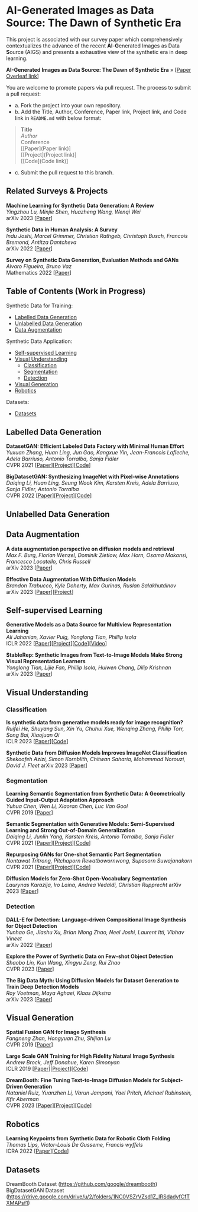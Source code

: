 # AI-Generated Images as Data Source: The Dawn of Synthetic Era
This project is associated with our survey paper which comprehensively contextualizes the advance of the recent **AI**-**G**enerated Images as Data **S**ource (AIGS) and presents a exhaustive view of the synthetic era in deep learning.

**AI-Generated Images as Data Source: The Dawn of Synthetic Era** » [[Paper Overleaf link](https://www.overleaf.com/2721143181hysckdgbdyqd)]

You are welcome to promote papers via pull request.
The process to submit a pull request:
- a. Fork the project into your own repository.
- b. Add the Title, Author, Conference, Paper link, Project link, and Code link in `README.md` with below format:
>**Title**<br>
>*Author*<br>
>Conference  
>[[Paper](Paper link)]  
>[[Project](Project link)]  
>[[Code](Code link)]  
- c. Submit the pull request to this branch.

## Related Surveys & Projects
**Machine Learning for Synthetic Data Generation: A Review**  
*Yingzhou Lu, Minjie Shen, Huazheng Wang, Wenqi Wei*  
arXiv 2023 [[Paper](https://arxiv.org/abs/2302.04062)]

**Synthetic Data in Human Analysis: A Survey**  
*Indu Joshi, Marcel Grimmer, Christian Rathgeb, Christoph Busch, Francois Bremond, Antitza Dantcheva*  
arXiv 2022 [[Paper](https://arxiv.org/abs/2208.09191)]

**Survey on Synthetic Data Generation, Evaluation Methods and GANs**  
*Alvaro Figueira, Bruno Vaz*  
Mathematics 2022 [[Paper](https://www.mdpi.com/2227-7390/10/15/2733)]

## Table of Contents (Work in Progress)
Synthetic Data for Training:
- [Labelled Data Generation](#LabelledDataGeneration-link)
- [Unlabelled Data Generation](#UnlabelledDataGeneration-link)
- [Data Augmentation](#DataAugmentation-link)

Synthetic Data Application:
- [Self-supervised Learning](#SelfsupervisedLearning-link)
- [Visual Understanding](#VisualUnderstanding-link)
  - [Classification](#Classification-link)
  - [Segmentation](#Segmentation-link)
  - [Detection](#Detection-link)
- [Visual Generation](#VisualGeneration-link)
- [Robotics](#Robotics-link)

Datasets:
- [Datasets](#Datasets-link)

## Labelled Data Generation
<a id="LabelledDataGeneration-link"></a>
**DatasetGAN: Efficient Labeled Data Factory with Minimal Human Effort**  
*Yuxuan Zhang, Huan Ling, Jun Gao, Kangxue Yin, Jean-Francois Lafleche, Adela Barriuso, Antonio Torralba, Sanja Fidler*   
CVPR 2021 [[Paper](https://arxiv.org/abs/2104.06490)][[Project](https://nv-tlabs.github.io/datasetGAN/)][[Code](https://github.com/nv-tlabs/datasetGAN_release/tree/master)]

**BigDatasetGAN: Synthesizing ImageNet with Pixel-wise Annotations**  
*Daiqing Li, Huan Ling, Seung Wook Kim, Karsten Kreis, Adela Barriuso, Sanja Fidler, Antonio Torralba*  
CVPR 2022 [[Paper](https://arxiv.org/abs/2201.04684)][[Project](https://nv-tlabs.github.io/big-datasetgan/)][[Code](https://github.com/nv-tlabs/bigdatasetgan_code)]

## Unlabelled Data Generation
<a id="UnlabelledDataGeneration-link"></a>

## Data Augmentation
<a id="DataAugmentation-link"></a>
**A data augmentation perspective on diffusion models and retrieval**  
*Max F. Burg, Florian Wenzel, Dominik Zietlow, Max Horn, Osama Makansi, Francesco Locatello, Chris Russell*  
arXiv 2023 [[Paper](https://arxiv.org/abs/2304.10253)]

**Effective Data Augmentation With Diffusion Models**  
*Brandon Trabucco, Kyle Doherty, Max Gurinas, Ruslan Salakhutdinov*  
arXiv 2023 [[Paper](https://arxiv.org/abs/2302.07944)][[Project](http://btrabuc.co/da-fusion/)]

## Self-supervised Learning
<a id="SelfsupervisedLearning-link"></a>
**Generative Models as a Data Source for Multiview Representation Learning**  
*Ali Jahanian, Xavier Puig, Yonglong Tian, Phillip Isola*  
ICLR 2022 [[Paper](https://arxiv.org/abs/2106.05258)][[Project](https://ali-design.github.io/GenRep/)][[Code](https://github.com/ali-design/GenRep)][[Video](https://www.youtube.com/watch?v=qYmGvVrGZno)]

**StableRep: Synthetic Images from Text-to-Image Models Make Strong Visual Representation Learners**  
*Yonglong Tian, Lijie Fan, Phillip Isola, Huiwen Chang, Dilip Krishnan*  
arXiv 2023 [[Paper](https://arxiv.org/abs/2306.00984)]

## Visual Understanding
<a id="VisualUnderstanding-link"></a>

### Classification
<a id="Classification-link"></a>
**Is synthetic data from generative models ready for image recognition?**  
*Ruifei He, Shuyang Sun, Xin Yu, Chuhui Xue, Wenqing Zhang, Philip Torr, Song Bai, Xiaojuan Qi*  
ICLR 2023 [[Paper](https://arxiv.org/abs/2206.09592)][[Code](https://github.com/CVMI-Lab/SyntheticData)]

**Synthetic Data from Diffusion Models Improves ImageNet Classification**
*Shekoofeh Azizi, Simon Kornblith, Chitwan Saharia, Mohammad Norouzi, David J. Fleet*
arXiv 2023 [[Paper](https://arxiv.org/abs/2304.08466)]


### Segmentation
<a id="Segmentation-link"></a>
**Learning Semantic Segmentation from Synthetic Data: A Geometrically Guided Input-Output Adaptation Approach**  
*Yuhua Chen, Wen Li, Xiaoran Chen, Luc Van Gool*  
CVPR 2019 [[Paper](https://arxiv.org/abs/1812.05040)]

**Semantic Segmentation with Generative Models: Semi-Supervised Learning and Strong Out-of-Domain Generalization**  
*Daiqing Li, Junlin Yang, Karsten Kreis, Antonio Torralba, Sanja Fidler*  
CVPR 2021 [[Paper](https://arxiv.org/abs/2104.05833)][[Project](https://nv-tlabs.github.io/semanticGAN/)][[Code](https://github.com/nv-tlabs/semanticGAN_code)]

**Repurposing GANs for One-shot Semantic Part Segmentation**  
*Nontawat Tritrong, Pitchaporn Rewatbowornwong, Supasorn Suwajanakorn*
CVPR 2021 [[Paper](https://arxiv.org/abs/2103.04379)][[Project](https://repurposegans.github.io/)][[Code](https://github.com/bryandlee/repurpose-gan/)]

**Diffusion Models for Zero-Shot Open-Vocabulary Segmentation**  
*Laurynas Karazija, Iro Laina, Andrea Vedaldi, Christian Rupprecht*
arXiv 2023 [[Paper](https://arxiv.org/abs/2306.09316)]

### Detection
<a id="Detection-link"></a>
**DALL-E for Detection: Language-driven Compositional Image Synthesis for Object Detection**  
*Yunhao Ge, Jiashu Xu, Brian Nlong Zhao, Neel Joshi, Laurent Itti, Vibhav Vineet*  
arXiv 2022 [[Paper](https://arxiv.org/abs/2206.09592)]

**Explore the Power of Synthetic Data on Few-shot Object Detection**  
*Shaobo Lin, Kun Wang, Xingyu Zeng, Rui Zhao*   
CVPR 2023 [[Paper](https://arxiv.org/abs/2303.13221)]

**The Big Data Myth: Using Diffusion Models for Dataset Generation to Train Deep Detection Models**  
*Roy Voetman, Maya Aghaei, Klaas Dijkstra*  
arXiv 2023 [[Paper](https://arxiv.org/abs/2306.09762)]

## Visual Generation
<a id="VisualGeneration-link"></a>
**Spatial Fusion GAN for Image Synthesis**  
*Fangneng Zhan, Hongyuan Zhu, Shijian Lu*  
CVPR 2019 [[Paper](https://arxiv.org/abs/1812.05840)]

**Large Scale GAN Training for High Fidelity Natural Image Synthesis**  
*Andrew Brock, Jeff Donahue, Karen Simonyan*  
ICLR 2019 [[Paper](https://arxiv.org/abs/1809.11096)][[Project](https://www.deepmind.com/open-source/big-gan)][[Code](https://github.com/ajbrock/BigGAN-PyTorch)]

**DreamBooth: Fine Tuning Text-to-Image Diffusion Models for Subject-Driven Generation**   
*Nataniel Ruiz, Yuanzhen Li, Varun Jampani, Yael Pritch, Michael Rubinstein, Kfir Aberman*  
CVPR 2023 [[Paper](https://arxiv.org/abs/2208.12242)][[Project](https://dreambooth.github.io/)][[Code](https://github.com/XavierXiao/Dreambooth-Stable-Diffusion)]

## Robotics
<a id="Robotics-link"></a>
**Learning Keypoints from Synthetic Data for Robotic Cloth Folding**  
*Thomas Lips, Victor-Louis De Gusseme, Francis wyffels*  
ICRA 2022 [[Paper](https://arxiv.org/abs/2205.06714)][[Code](https://github.com/tlpss/workshop-icra-2022-cloth-keypoints)]

## Datasets
<a id="Datasets-link"></a>
DreamBooth Dataset (https://github.com/google/dreambooth)  
BigDatasetGAN Dataset (https://drive.google.com/drive/u/2/folders/1NC0VSZrVZsd1Z_IRSdadyfCfTXMAPsf1)
